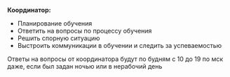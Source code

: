 **Координатор:**
- Планирование обучения
- Ответить на вопросы по процессу обучения
- Решить спорную ситуацию
- Выстроить коммуникации в обучении и следить за успеваемостью

Ответы на вопросы от координатора будут по будням с 10 до 19 по мск даже, если был задан ночью или в нерабочий день

